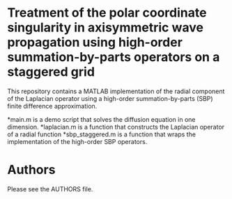 Treatment of the polar coordinate singularity in axisymmetric wave propagation using high-order summation-by-parts operators on a staggered grid
============================================================================================

This repository contains a MATLAB implementation of the radial component of the Laplacian operator using a
high-order summation-by-parts (SBP) finite difference approximation. 

*main.m is a demo script that solves the diffusion equation in one dimension.
*laplacian.m is a function that constructs the Laplacian operator of a radial function
*sbp_staggered.m is a function that wraps the implementation of the high-order SBP operators.

Authors
=================
Please see the AUTHORS file.
 
